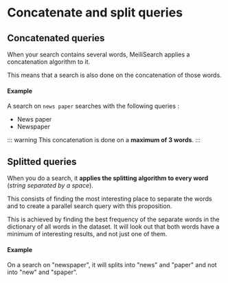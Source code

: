 # Concatenate and split queries

## Concatenated queries

When your search contains several words, MeiliSearch applies a concatenation algorithm to it.

This means that a search is also done on the concatenation of those words.

#### Example

A search on `news paper` searches with the following queries :
- News paper
- Newspaper

::: warning
This concatenation is done on a **maximum of 3 words**.
:::

## Splitted queries

When you do a search, it **applies the splitting algorithm to every word** (*string separated by a space*).

This consists of finding the most interesting place to separate the words and to create a parallel search query with this proposition.

This is achieved by finding the best frequency of the separate words in the dictionary of all words in the dataset. It will look out that both words have a minimum of interesting results, and not just one of them.
#### Example

On a search on "newspaper", it will splits into "news" and "paper" and not into "new" and "spaper".


